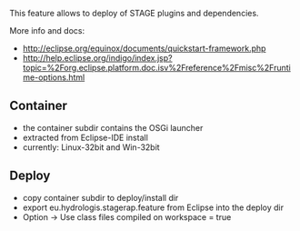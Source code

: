 This feature allows to deploy of STAGE plugins and dependencies.

More info and docs:

  - http://eclipse.org/equinox/documents/quickstart-framework.php
  - http://help.eclipse.org/indigo/index.jsp?topic=%2Forg.eclipse.platform.doc.isv%2Freference%2Fmisc%2Fruntime-options.html
  
## Container

  - the container subdir contains the OSGi launcher
  - extracted from Eclipse-IDE install
  - currently: Linux-32bit and Win-32bit 

## Deploy

  - copy container subdir to deploy/install dir
  - export eu.hydrologis.stagerap.feature from Eclipse into the deploy dir
  - Option -> Use class files compiled on workspace = true
